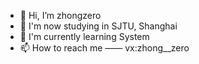 - 👋 Hi, I’m zhongzero
- 🐔 I'm now studying in SJTU, Shanghai
- 🌱 I'm currently learning System
- 📫 How to reach me —— vx:zhong__zero

<!---
zhongzero/zhongzero is a ✨ special ✨ repository because its `README.md` (this file) appears on your GitHub profile.
You can click the Preview link to take a look at your changes.
--->
